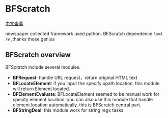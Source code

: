 # BFScratch

[中文查看](./README_zh-CN.md)

newspaper collected framework used python. BFScratch dependence `lxml` `re` ,thanks those genius

## BFScratch overview
BFScratch include several modules.

* **BFRequest**: handle URL request，return original HTML text
* **BFLocateElement**: if you input the specify xpath location, this module will return Element located.
* **BFElementEvaluate**: BFLocateElement seemed to be manual work for specify element location. you can also use this module that handle element location automatically. this is BFScratch central part.
* **BFStringDeal**: this module work for string regx tasks.
